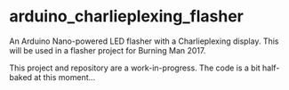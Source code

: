 # arduino_charlieplexing_flasher
An Arduino Nano-powered LED flasher with a Charlieplexing display. This will be used in a flasher project for Burning Man 2017.

This project and repository are a work-in-progress. The code is a bit half-baked at this moment...
